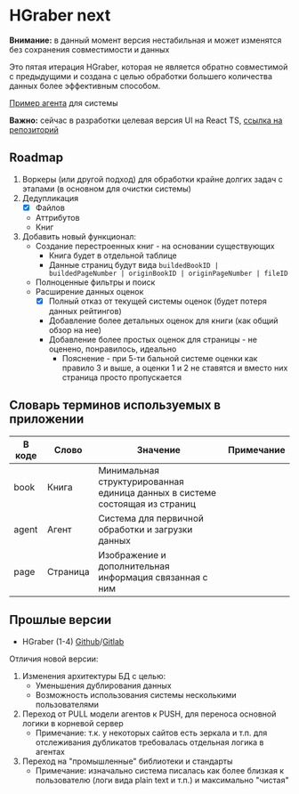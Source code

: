 # HGraber next

**Внимание:** в данный момент версия нестабильная и может изменятся без сохранения совместимости и данных

Это пятая итерация HGraber, которая не является обратно совместимой с предыдущими и создана с целью обработки большего количества данных более эффективным способом.

[Пример агента](https://github.com/gbh007/hgraber-next-agent-example) для системы

**Важно:** сейчас в разработки целевая версия UI на React TS, [ссылка на репозиторий](https://github.com/gbh007/hgraber-next-react-ui)

## Roadmap

1. Воркеры (или другой подход) для обработки крайне долгих задач с этапами (в основном для очистки системы)
2. Дедупликация
   - [x] Файлов
   - Аттрибутов
   - Книг
3. Добавить новый функционал:
   - Создание перестроенных книг - на основании существующих
     - Книга будет в отдельной таблице
     - Данные страниц будут вида `buildedBookID | buildedPageNumber | originBookID | originPageNumber | fileID`
   - Полноценные фильтры и поиск
   - Расширение данных оценок
     - [x] Полный отказ от текущей системы оценок (будет потеря данных рейтингов)
     - Добавление более детальных оценок для книги (как общий обзор на нее)
     - Добавление более простых оценок для страницы - не оценено, понравилось, идеально
       - Пояснение - при 5-ти бальной системе оценки как правило 3 и выше, а оценки 1 и 2 не ставятся и вместо них страница просто пропускается

## Словарь терминов используемых в приложении

| В коде | Слово    | Значение                                                                    | Примечание |
| ------ | -------- | --------------------------------------------------------------------------- | ---------- |
| book   | Книга    | Минимальная структурированная единица данных в системе состоящая из страниц |            |
| agent  | Агент    | Система для первичной обработки и загрузки данных                           |            |
| page   | Страница | Изображение и дополнительная информация связанная с ним                     |            |

## Прошлые версии

- HGraber (1-4) [Github](https://github.com/gbh007/hgraber)/[Gitlab](https://gitlab.com/gbh007/hgraber)

Отличия новой версии:

1. Изменения архитектуры БД с целью:
   - Уменьшения дублирования данных
   - Возможность использования системы несколькими пользователями
2. Переход от PULL модели агентов к PUSH, для переноса основной логики в корневой сервер
   - Примечание: т.к. у некоторых сайтов есть зеркала и т.п. для отслеживания дубликатов требовалась отдельная логика в агентах
3. Переход на "промышленные" библиотеки и стандарты
   - Примечание: изначально система писалась как более близкая к пользователю (логи вида plain text и т.п.) и максимально "чистая"
